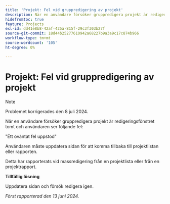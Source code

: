 ```yaml
---
title: 'Projekt: Fel vid gruppredigering av projekt'
description: När en användare försöker gruppredigera projekt är redigeringsfönstret tomt och användaren ser ett fel.
hidefromtoc: true
feature: Projects
exl-id: dd41e8b8-42af-425a-815f-29c3f303b27f
source-git-commit: 18d44b25277610942a68227b9a3a9c17c874b966
workflow-type: tm+mt
source-wordcount: '105'
ht-degree: 0%

---
```


# Projekt: Fel vid gruppredigering av projekt

>[!NOTE]
>
>Problemet korrigerades den 8 juli 2024.

När en användare försöker gruppredigera projekt är redigeringsfönstret tomt och användaren ser följande fel:

&quot;Ett oväntat fel uppstod&quot;

Användaren måste uppdatera sidan för att komma tillbaka till projektlistan eller rapporten.

Detta har rapporterats vid massredigering från en projektlista eller från en projektrapport.

**Tillfällig lösning**

Uppdatera sidan och försök redigera igen.

_Först rapporterad den 13 juni 2024._
